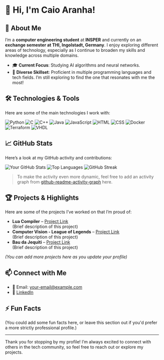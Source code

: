 # 👋 Hi, I'm Caio Aranha!

## 🚀 About Me
I’m a **computer engineering student** at **INSPER** and currently on an **exchange semester at THI, Ingolstadt, Germany**. I enjoy exploring different areas of technology, especially as I continue to broaden my skills and knowledge across multiple domains. 

- 🎓 **Current Focus**: Studying AI algorithms and neural networks.
- 💼 **Diverse Skillset**: Proficient in multiple programming languages and tech fields. I’m still exploring to find the one that resonates with me the most!

## 🛠️ Technologies & Tools
Here are some of the main technologies I work with:

![Python](https://img.shields.io/badge/-Python-3776AB?style=flat&logo=python&logoColor=white)
![C](https://img.shields.io/badge/-C-A8B9CC?style=flat&logo=c&logoColor=black)
![C++](https://img.shields.io/badge/-C++-00599C?style=flat&logo=cplusplus&logoColor=white)
![Java](https://img.shields.io/badge/-Java-007396?style=flat&logo=java&logoColor=white)
![JavaScript](https://img.shields.io/badge/-JavaScript-F7DF1E?style=flat&logo=javascript&logoColor=black)
![HTML](https://img.shields.io/badge/-HTML5-E34F26?style=flat&logo=html5&logoColor=white)
![CSS](https://img.shields.io/badge/-CSS3-1572B6?style=flat&logo=css3&logoColor=white)
![Docker](https://img.shields.io/badge/-Docker-2496ED?style=flat&logo=docker&logoColor=white)
![Terraform](https://img.shields.io/badge/-Terraform-623CE4?style=flat&logo=terraform&logoColor=white)
![VHDL](https://img.shields.io/badge/-VHDL-00599C?style=flat&logoColor=white)

## 📈 GitHub Stats
Here’s a look at my GitHub activity and contributions:

![Your GitHub Stats](https://github-readme-stats.vercel.app/api?username=aranh4&show_icons=true&theme=default)
![Top Languages](https://github-readme-stats.vercel.app/api/top-langs/?username=aranh4&layout=compact)
![GitHub Streak](https://github-readme-streak-stats.herokuapp.com/?user=aranh4)

> To make the activity even more dynamic, feel free to add an activity graph from [github-readme-activity-graph](https://github.com/Ashutosh00710/github-readme-activity-graph) here.

## 🏆 Projects & Highlights
Here are some of the projects I’ve worked on that I’m proud of:

- **Lua Compiler** – [Project Link](#)  
  (Brief description of this project)
- **Computer Vision - League of Legends** – [Project Link](#)  
  (Brief description of this project)
- **Bau da Jequiti** – [Project Link](#)  
  (Brief description of this project)

*(You can add more projects here as you update your profile)*

## 📫 Connect with Me
- 📧 Email: [your-email@example.com](mailto:your-email@example.com)
- 💼 [LinkedIn](https://linkedin.com/in/your-profile)

## ⚡ Fun Facts
(You could add some fun facts here, or leave this section out if you'd prefer a more strictly professional profile.)

---

Thank you for stopping by my profile! I’m always excited to connect with others in the tech community, so feel free to reach out or explore my projects.
